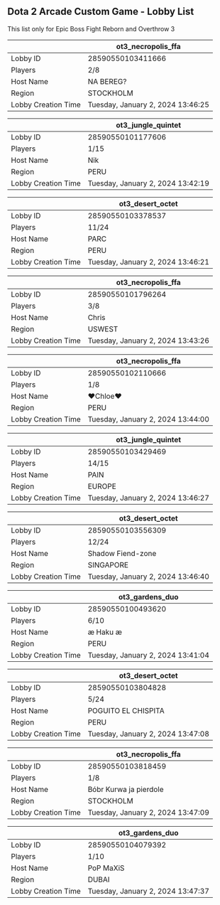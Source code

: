 ## Dota 2 Arcade Custom Game - Lobby List

This list only for Epic Boss Fight Reborn and Overthrow 3

|  | ot3_necropolis_ffa |
| ------ | ------ |
| Lobby ID | 28590550103411666 |
| Players | 2/8 |
| Host Name | NA BEREG? |
| Region | STOCKHOLM |
| Lobby Creation Time | Tuesday, January 2, 2024 13:46:25 |


|  | ot3_jungle_quintet |
| ------ | ------ |
| Lobby ID | 28590550101177606 |
| Players | 1/15 |
| Host Name | Nik |
| Region | PERU |
| Lobby Creation Time | Tuesday, January 2, 2024 13:42:19 |


|  | ot3_desert_octet |
| ------ | ------ |
| Lobby ID | 28590550103378537 |
| Players | 11/24 |
| Host Name | PARC |
| Region | PERU |
| Lobby Creation Time | Tuesday, January 2, 2024 13:46:21 |


|  | ot3_necropolis_ffa |
| ------ | ------ |
| Lobby ID | 28590550101796264 |
| Players | 3/8 |
| Host Name | Chris |
| Region | USWEST |
| Lobby Creation Time | Tuesday, January 2, 2024 13:43:26 |


|  | ot3_necropolis_ffa |
| ------ | ------ |
| Lobby ID | 28590550102110666 |
| Players | 1/8 |
| Host Name | ♥Chloe♥ |
| Region | PERU |
| Lobby Creation Time | Tuesday, January 2, 2024 13:44:00 |


|  | ot3_jungle_quintet |
| ------ | ------ |
| Lobby ID | 28590550103429469 |
| Players | 14/15 |
| Host Name | PAIN |
| Region | EUROPE |
| Lobby Creation Time | Tuesday, January 2, 2024 13:46:27 |


|  | ot3_desert_octet |
| ------ | ------ |
| Lobby ID | 28590550103556309 |
| Players | 12/24 |
| Host Name | Shadow Fiend-zone |
| Region | SINGAPORE |
| Lobby Creation Time | Tuesday, January 2, 2024 13:46:40 |


|  | ot3_gardens_duo |
| ------ | ------ |
| Lobby ID | 28590550100493620 |
| Players | 6/10 |
| Host Name | æ Haku æ |
| Region | PERU |
| Lobby Creation Time | Tuesday, January 2, 2024 13:41:04 |


|  | ot3_desert_octet |
| ------ | ------ |
| Lobby ID | 28590550103804828 |
| Players | 5/24 |
| Host Name | POGUITO EL CHISPITA |
| Region | PERU |
| Lobby Creation Time | Tuesday, January 2, 2024 13:47:08 |


|  | ot3_necropolis_ffa |
| ------ | ------ |
| Lobby ID | 28590550103818459 |
| Players | 1/8 |
| Host Name | Bóbr Kurwa ja pierdole |
| Region | STOCKHOLM |
| Lobby Creation Time | Tuesday, January 2, 2024 13:47:09 |


|  | ot3_gardens_duo |
| ------ | ------ |
| Lobby ID | 28590550104079392 |
| Players | 1/10 |
| Host Name | PoP MaXiS |
| Region | DUBAI |
| Lobby Creation Time | Tuesday, January 2, 2024 13:47:37 |


